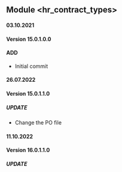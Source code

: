 ## Module <hr_contract_types>

#### 03.10.2021
#### Version 15.0.1.0.0
#### ADD
- Initial commit

#### 26.07.2022
#### Version 15.0.1.1.0
##### UPDATE
- Change the PO file

#### 11.10.2022
#### Version 16.0.1.1.0
##### UPDATE

